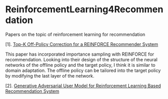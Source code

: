 # ReinforcementLearning4Recommendation
Papers on the topic of reinforcement learning for recommendation

[1]. [Top-K Off-Policy Correction for a REINFORCE Recommender System](https://arxiv.org/abs/1812.02353) 

This paper has incorporated importance sampling with REINFORCE for recommendation. Looking into their design of the structure of the neural networks of the offline policy and the target policy, I think it is similar to domain adaptation. The offline policy can be tailored into the target policy by modifying the last layer of the network.   

[2]. [Generative Adversarial User Model for Reinforcement Learning Based Recommendation System](https://arxiv.org/abs/1812.10613)

